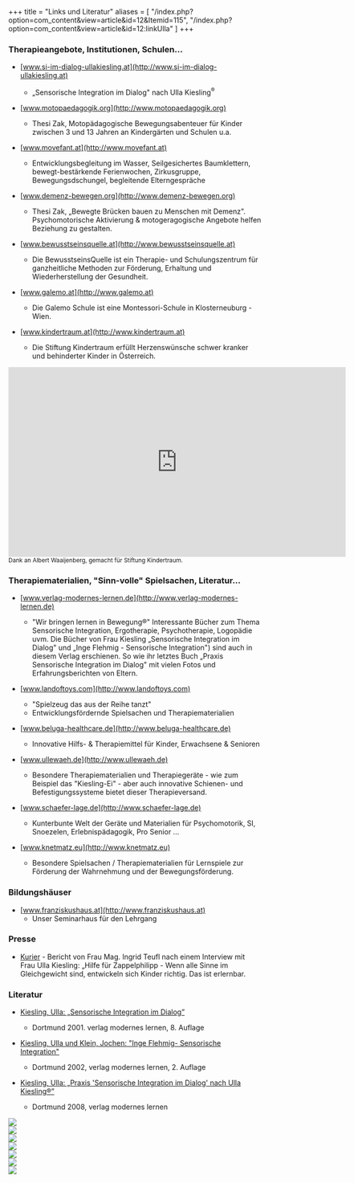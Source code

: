 +++
title = "Links und Literatur"
aliases = [
  "/index.php?option=com_content&view=article&id=12&Itemid=115",
  "/index.php?option=com_content&view=article&id=12:linkUlla"
]
+++

### Therapieangebote, Institutionen, Schulen...

- [www.si-im-dialog-ullakiesling.at](http://www.si-im-dialog-ullakiesling.at)
  - „Sensorische Integration im Dialog" nach Ulla Kiesling<sup>&reg;</sup>

- [www.motopaedagogik.org](http://www.motopaedagogik.org)
  - Thesi Zak, Motopädagogische Bewegungsabenteuer für Kinder zwischen 3 und 13 Jahren an Kindergärten und Schulen u.a.

- [www.movefant.at](http://www.movefant.at)
  - Entwicklungsbegleitung im Wasser, Seilgesichertes Baumklettern, bewegt-bestärkende Ferienwochen, Zirkusgruppe, Bewegungsdschungel, begleitende Elterngespräche

- [www.demenz-bewegen.org](http://www.demenz-bewegen.org)
  - Thesi Zak, „Bewegte Brücken bauen zu Menschen mit Demenz". Psychomotorische Aktivierung & motogeragogische Angebote helfen Beziehung zu gestalten.

- [www.bewusstseinsquelle.at](http://www.bewusstseinsquelle.at)
  - Die BewusstseinsQuelle ist ein Therapie- und Schulungszentrum für ganzheitliche Methoden zur Förderung, Erhaltung und Wiederherstellung der Gesundheit.

- [www.galemo.at](http://www.galemo.at)
  - Die Galemo Schule ist eine Montessori-Schule in Klosterneuburg - Wien.

- [www.kindertraum.at](http://www.kindertraum.at)
  - Die Stiftung Kindertraum erfüllt Herzenswünsche schwer kranker und behinderter Kinder in Österreich.


<iframe width="672" height="378" src="https://www.youtube.com/embed/SWwfv_y3aLE?rel=0" frameborder="0" allow="autoplay; encrypted-media" allowfullscreen></iframe>
<br />
<small>Dank an Albert Waaijenberg, gemacht für Stiftung Kindertraum.</small>


### Therapiematerialien, "Sinn-volle" Spielsachen, Literatur...

- [www.verlag-modernes-lernen.de](http://www.verlag-modernes-lernen.de)
  - "Wir bringen lernen in Bewegung®" Interessante Bücher zum Thema Sensorische Integration, Ergotherapie, Psychotherapie, Logopädie uvm. Die Bücher von Frau Kiesling „Sensorische Integration im Dialog" und „Inge Flehmig - Sensorische Integration") sind auch in diesem Verlag erschienen. So wie ihr letztes Buch „Praxis Sensorische Integration im Dialog" mit vielen Fotos und Erfahrungsberichten von Eltern.

- [www.landoftoys.com](http://www.landoftoys.com)
  - "Spielzeug das aus der Reihe tanzt"
  - Entwicklungsfördernde Spielsachen und Therapiematerialien

- [www.beluga-healthcare.de](http://www.beluga-healthcare.de)
  - Innovative Hilfs- & Therapiemittel für Kinder, Erwachsene & Senioren

- [www.ullewaeh.de](http://www.ullewaeh.de)
  - Besondere Therapiematerialien und Therapiegeräte - wie zum Beispiel das "Kiesling-Ei" - aber auch innovative Schienen- und Befestigungssysteme bietet dieser Therapieversand.

- [www.schaefer-lage.de](http://www.schaefer-lage.de)
  - Kunterbunte Welt der Geräte und Materialien für Psychomotorik, SI, Snoezelen, Erlebnispädagogik, Pro Senior ...

- [www.knetmatz.eu](http://www.knetmatz.eu)
  - Besondere Spielsachen / Therapiematerialien für Lernspiele zur Förderung der Wahrnehmung und der Bewegungsförderung.


### Bildungshäuser

  - [www.franziskushaus.at](http://www.franziskushaus.at)
    - Unser Seminarhaus für den Lehrgang

### Presse

- [Kurier](http://kurier.at/lebensart/gesundheit/konzentrations-oder-verhaltensstoerungen-hilfe-fuer-zappelphilipp/5.892.283/) - Bericht von Frau Mag. Ingrid Teufl nach einem Interview mit Frau Ulla Kiesling: „Hilfe für Zappelphilipp - Wenn alle Sinne im Gleichgewicht sind, entwickeln sich Kinder richtig. Das ist erlernbar.

<a name="literatur" />

### Literatur

  - [Kiesling, Ulla: „Sensorische Integration im Dialog”](http://web.archive.org/web/20160730185349/http://si-ullakiesling.info/index.php?option=com_content&view=article&id=30:buch-si&catid=2:uncategorised&Itemid=115)
    - Dortmund 2001. verlag modernes lernen, 8. Auflage

  - [Kiesling, Ulla und Klein, Jochen: "Inge Flehmig- Sensorische Integration"](http://web.archive.org/web/20160730185349/http://si-ullakiesling.info/index.php?option=com_content&view=article&id=38:inge-flehmig&catid=2:uncategorised&Itemid=115)
    - Dortmund 2002, verlag modernes lernen, 2. Auflage

  - [Kiesling, Ulla: „Praxis 'Sensorische Integration im Dialog' nach Ulla Kiesling®”](http://web.archive.org/web/20160730185349/http://si-ullakiesling.info/index.php?option=com_content&view=article&id=31:buch-praxis&catid=2:uncategorised&Itemid=115)
    - Dortmund 2008, verlag modernes lernen


<div class="row">
  <div class="col-md-4">
    <img class="book" src="/books/ulla-kiesling-buch-1.jpg" />
  </div>
  <div class="col-md-4">
    <img class="book" src="/books/ulla-kiesling-buch-2.jpg" />
  </div>
  <div class="col-md-4">
    <img class="book" src="/books/ulla-kiesling-buch-3.jpg" />
  </div>
</div>
<div class="row">
  <div class="col-md-4">
    <img class="book" src="/books/ulla-kiesling-buch-4.jpg" />
  </div>
  <div class="col-md-4">
    <img class="book" src="/books/ulla-kiesling-buch-5.jpg" />
  </div>
  <div class="col-md-4">
    <img class="book" src="/books/ulla-kiesling-buch-6.jpg" />
  </div>
</div>



<img class="photo-big" src="/ulla-kiesling-praxis/ulla-kiesling-praxis-4.jpg" />
